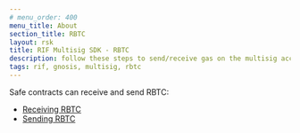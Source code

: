 ```yaml
---
# menu_order: 400
menu_title: About
section_title: RBTC
layout: rsk
title: RIF Multisig SDK - RBTC
description: follow these steps to send/receive gas on the multisig account and to create raw transactions
tags: rif, gnosis, multisig, rbtc
---
```


Safe contracts can receive and send RBTC:
- [Receiving RBTC](receive_rbtc)
- [Sending RBTC](rbtc_transactions)